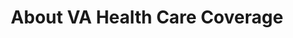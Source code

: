 ---
layout: page-breadcrumbs.html
title: About VA Health Care Coverage
display_title: ""
concurrence: ""
template: ""
lastupdate_override: 
relatedlinks: 
  - url: ""
    title: ""
    description: ""

---
